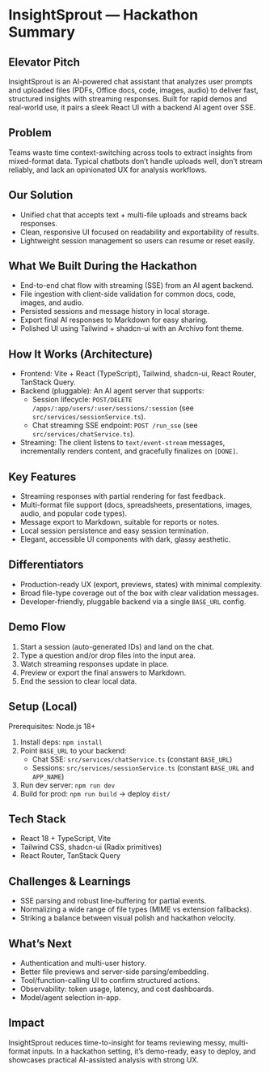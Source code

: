 # InsightSprout — Hackathon Summary

## Elevator Pitch
InsightSprout is an AI-powered chat assistant that analyzes user prompts and uploaded files (PDFs, Office docs, code, images, audio) to deliver fast, structured insights with streaming responses. Built for rapid demos and real-world use, it pairs a sleek React UI with a backend AI agent over SSE.

## Problem
Teams waste time context-switching across tools to extract insights from mixed-format data. Typical chatbots don’t handle uploads well, don’t stream reliably, and lack an opinionated UX for analysis workflows.

## Our Solution
- Unified chat that accepts text + multi-file uploads and streams back responses.
- Clean, responsive UI focused on readability and exportability of results.
- Lightweight session management so users can resume or reset easily.

## What We Built During the Hackathon
- End-to-end chat flow with streaming (SSE) from an AI agent backend.
- File ingestion with client-side validation for common docs, code, images, and audio.
- Persisted sessions and message history in local storage.
- Export final AI responses to Markdown for easy sharing.
- Polished UI using Tailwind + shadcn-ui with an Archivo font theme.

## How It Works (Architecture)
- Frontend: Vite + React (TypeScript), Tailwind, shadcn-ui, React Router, TanStack Query.
- Backend (pluggable): An AI agent server that supports:
  - Session lifecycle: `POST/DELETE /apps/:app/users/:user/sessions/:session` (see `src/services/sessionService.ts`).
  - Chat streaming SSE endpoint: `POST /run_sse` (see `src/services/chatService.ts`).
- Streaming: The client listens to `text/event-stream` messages, incrementally renders content, and gracefully finalizes on `[DONE]`.

## Key Features
- Streaming responses with partial rendering for fast feedback.
- Multi-format file support (docs, spreadsheets, presentations, images, audio, and popular code types).
- Message export to Markdown, suitable for reports or notes.
- Local session persistence and easy session termination.
- Elegant, accessible UI components with dark, glassy aesthetic.

## Differentiators
- Production-ready UX (export, previews, states) with minimal complexity.
- Broad file-type coverage out of the box with clear validation messages.
- Developer-friendly, pluggable backend via a single `BASE_URL` config.

## Demo Flow
1. Start a session (auto-generated IDs) and land on the chat.
2. Type a question and/or drop files into the input area.
3. Watch streaming responses update in place.
4. Preview or export the final answers to Markdown.
5. End the session to clear local data.

## Setup (Local)
Prerequisites: Node.js 18+

1. Install deps: `npm install`
2. Point `BASE_URL` to your backend:
   - Chat SSE: `src/services/chatService.ts` (constant `BASE_URL`)
   - Sessions: `src/services/sessionService.ts` (constant `BASE_URL` and `APP_NAME`)
3. Run dev server: `npm run dev`
4. Build for prod: `npm run build` → deploy `dist/`

## Tech Stack
- React 18 + TypeScript, Vite
- Tailwind CSS, shadcn-ui (Radix primitives)
- React Router, TanStack Query

## Challenges & Learnings
- SSE parsing and robust line-buffering for partial events.
- Normalizing a wide range of file types (MIME vs extension fallbacks).
- Striking a balance between visual polish and hackathon velocity.

## What’s Next
- Authentication and multi-user history.
- Better file previews and server-side parsing/embedding.
- Tool/function-calling UI to confirm structured actions.
- Observability: token usage, latency, and cost dashboards.
- Model/agent selection in-app.

## Impact
InsightSprout reduces time-to-insight for teams reviewing messy, multi-format inputs. In a hackathon setting, it’s demo-ready, easy to deploy, and showcases practical AI-assisted analysis with strong UX.

